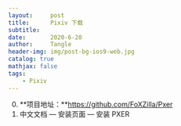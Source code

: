 ```yaml
---
layout:     post
title:      Pixiv 下载
subtitle:   
date:       2020-6-20
author:     Tangle
header-img: img/post-bg-ios9-web.jpg
catalog: true
mathjax: false
tags:
    - Pixiv
---
```


0. **项目地址：**https://github.com/FoXZilla/Pxer
0. 中文文档 — 安装页面 — 安装 PXER
